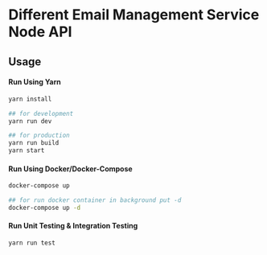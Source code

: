 # Different Email Management Service  Node API

## Usage

#### Run Using Yarn

```sh
yarn install

## for development
yarn run dev 

## for production
yarn run build
yarn start
```

#### Run Using Docker/Docker-Compose

```sh
docker-compose up

## for run docker container in background put -d
docker-compose up -d
```

#### Run Unit Testing & Integration Testing

```sh
yarn run test
```